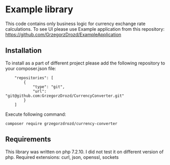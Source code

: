 # Example library

This code contains only business logic for currency exchange rate calculations. To see UI please use Example application from this repository: https://github.com/GrzegorzDrozd/ExampleApplication 

## Installation

To install as a part of different project please add the following repository to your composer.json file:

```
    "repositories": [
        {
            "type": "git",
            "url": "git@github.com:GrzegorzDrozd/CurrencyConverter.git"
        }
    ]

```

Execute following command: 
``` 
composer require grzegorzdrozd/currency-converter
```


## Requirements
This library was written on php 7.2.10. I did not test it on different version of php.
Required extensions: curl, json,  openssl, sockets
